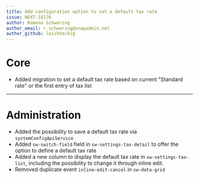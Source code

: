 ```yaml
---
title: Add configuration option to set a default tax rate
issue: NEXT-18176
author: Ramona Schwering
author_email: r.schwering@snapadmin.net
author_github: leichteckig
---
```

# Core
* Added migration to set a default tax rate based on current "Standard rate" or the first entry of tax list
___
# Administration
* Added the possibility to save a default tax rate via `systemConfigApiService`
* Added `sw-switch-field` field in `sw-settings-tax-detail` to offer the option to define a default tax rate
* Added a new column to display the default tax rate in `sw-settings-tax-list`, including the possibility to change it through inline edit.
* Removed duplicate event `inline-edit-cancel` in `sw-data-grid`
